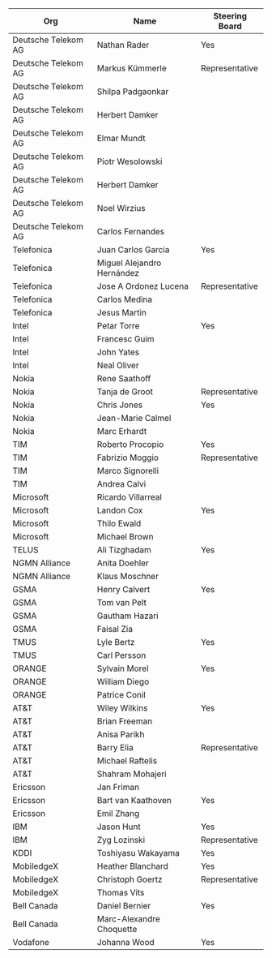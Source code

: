 
| Org                    | Name                                                | Steering Board |
| -----------------------| ----------------------------------------------------|----------------|
| Deutsche Telekom AG   | Nathan Rader| Yes |
| Deutsche Telekom AG   | Markus Kümmerle | Representative |
| Deutsche Telekom AG   | Shilpa Padgaonkar ||
| Deutsche Telekom AG   | Herbert Damker ||
| Deutsche Telekom AG   | Elmar Mundt ||
| Deutsche Telekom AG   | Piotr Wesolowski ||
| Deutsche Telekom AG   | Herbert Damker ||
| Deutsche Telekom AG   | Noel Wirzius ||
| Deutsche Telekom AG   | Carlos Fernandes ||
| Telefonica   | Juan Carlos Garcia | Yes |
| Telefonica   | Miguel Alejandro Hernández ||
| Telefonica   | Jose A Ordonez Lucena | Representative |
| Telefonica | Carlos Medina ||
| Telefonica | Jesus Martin ||
| Intel | Petar Torre | Yes |
| Intel | Francesc Guim ||
| Intel | John Yates ||
| Intel | Neal Oliver ||
| Nokia | Rene Saathoff ||
| Nokia | Tanja de Groot | Representative |
| Nokia | Chris Jones | Yes |
| Nokia | Jean-Marie Calmel ||
| Nokia | Marc Erhardt ||
| TIM | Roberto Procopio |Yes|
| TIM | Fabrizio Moggio | Representative |
| TIM | Marco Signorelli ||
| TIM | Andrea Calvi ||
| Microsoft | Ricardo Villarreal ||
| Microsoft | Landon Cox |Yes|
| Microsoft | Thilo Ewald ||
| Microsoft | Michael Brown ||
| TELUS | Ali Tizghadam | Yes |
| NGMN Alliance | Anita Doehler ||
| NGMN Alliance | Klaus Moschner ||
| GSMA | Henry Calvert |Yes|
| GSMA | Tom van Pelt ||
| GSMA | Gautham Hazari ||
| GSMA | Faisal Zia ||
| TMUS | Lyle Bertz | Yes |
| TMUS | Carl Persson ||
| ORANGE | Sylvain Morel |Yes|
| ORANGE | William Diego ||
| ORANGE | Patrice Conil ||
| AT&T | Wiley Wilkins | Yes |
| AT&T | Brian Freeman ||
| AT&T | Anisa Parikh ||
| AT&T | Barry Elia |Representative|
| AT&T | Michael Raftelis ||
| AT&T | Shahram Mohajeri ||
|Ericsson | Jan Friman ||
|Ericsson | Bart van Kaathoven |Yes|
|Ericsson | Emil Zhang ||
| IBM | Jason Hunt | Yes |
| IBM | Zyg Lozinski | Representative |
| KDDI | Toshiyasu Wakayama | Yes |
| MobiledgeX | Heather Blanchard | Yes |
| MobiledgeX | Christoph Goertz | Representative |
| MobiledgeX | Thomas Vits ||
| Bell Canada | Daniel Bernier | Yes |
| Bell Canada | Marc-Alexandre Choquette ||
| Vodafone | Johanna Wood | Yes |
